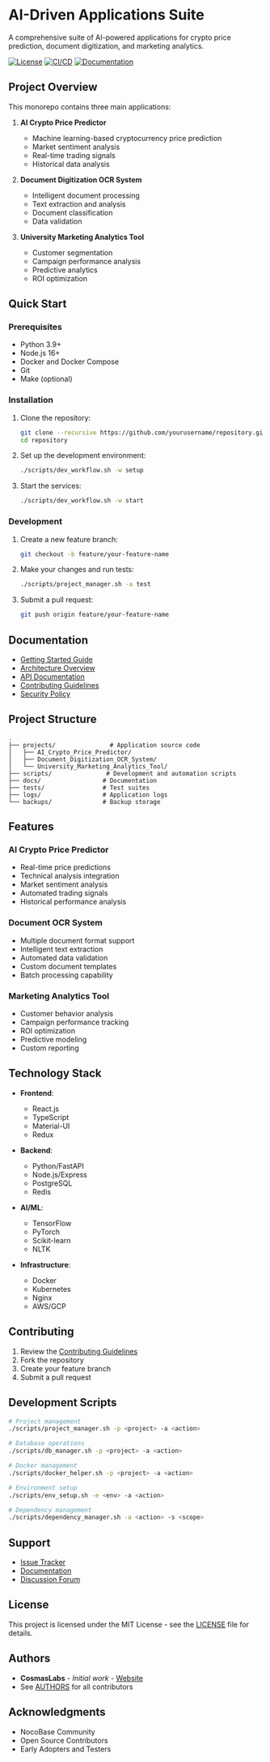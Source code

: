 # AI-Driven Applications Suite

A comprehensive suite of AI-powered applications for crypto price prediction, document digitization, and marketing analytics.

[![License](https://img.shields.io/badge/license-MIT-blue.svg)](LICENSE)
[![CI/CD](https://github.com/yourusername/repository/actions/workflows/main.yml/badge.svg)](https://github.com/yourusername/repository/actions)
[![Documentation](https://readthedocs.org/projects/repository/badge/?version=latest)](https://repository.readthedocs.io/)

## Project Overview

This monorepo contains three main applications:

1. **AI Crypto Price Predictor**
   - Machine learning-based cryptocurrency price prediction
   - Market sentiment analysis
   - Real-time trading signals
   - Historical data analysis

2. **Document Digitization OCR System**
   - Intelligent document processing
   - Text extraction and analysis
   - Document classification
   - Data validation

3. **University Marketing Analytics Tool**
   - Customer segmentation
   - Campaign performance analysis
   - Predictive analytics
   - ROI optimization

## Quick Start

### Prerequisites

- Python 3.9+
- Node.js 16+
- Docker and Docker Compose
- Git
- Make (optional)

### Installation

1. Clone the repository:

   ```bash
   git clone --recursive https://github.com/yourusername/repository.git
   cd repository
   ```

2. Set up the development environment:

   ```bash
   ./scripts/dev_workflow.sh -w setup
   ```

3. Start the services:

   ```bash
   ./scripts/dev_workflow.sh -w start
   ```

### Development

1. Create a new feature branch:

   ```bash
   git checkout -b feature/your-feature-name
   ```

2. Make your changes and run tests:

   ```bash
   ./scripts/project_manager.sh -a test
   ```

3. Submit a pull request:

   ```bash
   git push origin feature/your-feature-name
   ```

## Documentation

- [Getting Started Guide](docs/development/getting_started.md)
- [Architecture Overview](docs/architecture/overview.md)
- [API Documentation](docs/api/README.md)
- [Contributing Guidelines](CONTRIBUTING.md)
- [Security Policy](SECURITY.md)

## Project Structure

```
.
├── projects/               # Application source code
│   ├── AI_Crypto_Price_Predictor/
│   ├── Document_Digitization_OCR_System/
│   └── University_Marketing_Analytics_Tool/
├── scripts/               # Development and automation scripts
├── docs/                 # Documentation
├── tests/                # Test suites
├── logs/                 # Application logs
└── backups/              # Backup storage
```

## Features

### AI Crypto Price Predictor

- Real-time price predictions
- Technical analysis integration
- Market sentiment analysis
- Automated trading signals
- Historical performance analysis

### Document OCR System

- Multiple document format support
- Intelligent text extraction
- Automated data validation
- Custom document templates
- Batch processing capability

### Marketing Analytics Tool

- Customer behavior analysis
- Campaign performance tracking
- ROI optimization
- Predictive modeling
- Custom reporting

## Technology Stack

- **Frontend**:
  - React.js
  - TypeScript
  - Material-UI
  - Redux

- **Backend**:
  - Python/FastAPI
  - Node.js/Express
  - PostgreSQL
  - Redis

- **AI/ML**:
  - TensorFlow
  - PyTorch
  - Scikit-learn
  - NLTK

- **Infrastructure**:
  - Docker
  - Kubernetes
  - Nginx
  - AWS/GCP

## Contributing

1. Review the [Contributing Guidelines](CONTRIBUTING.md)
2. Fork the repository
3. Create your feature branch
4. Submit a pull request

## Development Scripts

```bash
# Project management
./scripts/project_manager.sh -p <project> -a <action>

# Database operations
./scripts/db_manager.sh -p <project> -a <action>

# Docker management
./scripts/docker_helper.sh -p <project> -a <action>

# Environment setup
./scripts/env_setup.sh -e <env> -a <action>

# Dependency management
./scripts/dependency_manager.sh -a <action> -s <scope>
```

## Support

- [Issue Tracker](https://github.com/yourusername/repository/issues)
- [Documentation](https://repository.readthedocs.io/)
- [Discussion Forum](https://github.com/yourusername/repository/discussions)

## License

This project is licensed under the MIT License - see the [LICENSE](LICENSE) file for details.

## Authors

- **CosmasLabs** - *Initial work* - [Website](https://cosmaslabs.com)
- See [AUTHORS](AUTHORS) for all contributors

## Acknowledgments

- NocoBase Community
- Open Source Contributors
- Early Adopters and Testers
